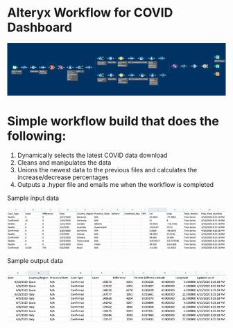 # Alteryx Workflow for COVID Dashboard 
<img src="COVID_alteryx.png">

# Simple workflow build that does the following:
  1. Dynamically selects the latest COVID data download
  2. Cleans and manipulates the data
  3. Unions the newest data to the previous files and calculates the increase/decrease percentages
  4. Outputs a .hyper file and emails me when the workflow is completed
  
Sample input data

<img src="COVID_input.png">

Sample output data

<img src="COVID_output.png">
